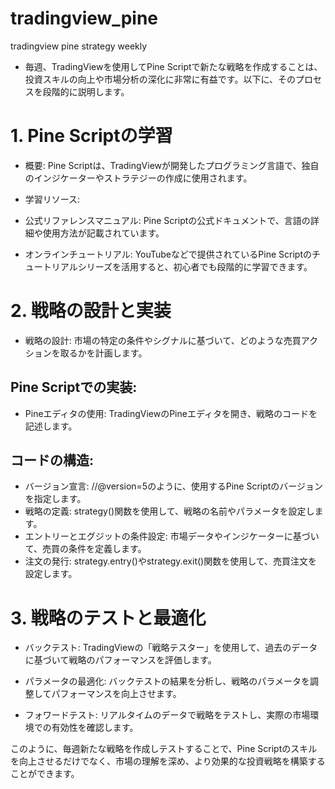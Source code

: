 # tradingview_pine
tradingview pine strategy weekly


- 毎週、TradingViewを使用してPine Scriptで新たな戦略を作成することは、投資スキルの向上や市場分析の深化に非常に有益です。以下に、そのプロセスを段階的に説明します。

# 1. Pine Scriptの学習
- 概要: Pine Scriptは、TradingViewが開発したプログラミング言語で、独自のインジケーターやストラテジーの作成に使用されます。 

- 学習リソース:

- 公式リファレンスマニュアル: Pine Scriptの公式ドキュメントで、言語の詳細や使用方法が記載されています。
- オンラインチュートリアル: YouTubeなどで提供されているPine Scriptのチュートリアルシリーズを活用すると、初心者でも段階的に学習できます。 

# 2. 戦略の設計と実装
- 戦略の設計: 市場の特定の条件やシグナルに基づいて、どのような売買アクションを取るかを計画します。

## Pine Scriptでの実装:
- Pineエディタの使用: TradingViewのPineエディタを開き、戦略のコードを記述します。

## コードの構造:
- バージョン宣言: //@version=5のように、使用するPine Scriptのバージョンを指定します。
- 戦略の定義: strategy()関数を使用して、戦略の名前やパラメータを設定します。
- エントリーとエグジットの条件設定: 市場データやインジケーターに基づいて、売買の条件を定義します。
- 注文の発行: strategy.entry()やstrategy.exit()関数を使用して、売買注文を設定します。

# 3. 戦略のテストと最適化
- バックテスト: TradingViewの「戦略テスター」を使用して、過去のデータに基づいて戦略のパフォーマンスを評価します。

- パラメータの最適化: バックテストの結果を分析し、戦略のパラメータを調整してパフォーマンスを向上させます。

- フォワードテスト: リアルタイムのデータで戦略をテストし、実際の市場環境での有効性を確認します。

このように、毎週新たな戦略を作成しテストすることで、Pine Scriptのスキルを向上させるだけでなく、市場の理解を深め、より効果的な投資戦略を構築することができます。

